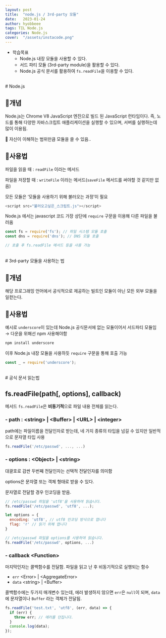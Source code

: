 ```yaml
---
layout: post
title:  "node.js / 3rd-party 모듈"
date:   2023-01-24
author: hyobbeee
tags: TIL Node.js
categories: Node.js
cover:  "/assets/instacode.png"
---
```


- 학습목표
    - Node.js 내장 모듈을 사용할 수 있다.
    - 서드 파티 모듈 (3rd-party module)을 활용할 수 있다.
    - Node.js 공식 문서를 활용하여 `fs.readFile`을 이용할 수 있다.

<br>
# Node.js

## 📍개념

Node.js는 Chrome V8 JavaScript 엔진으로 빌드 된 JavaScript 런타임이다.
즉, 노드를 통해 다양한 자바스크립트 애플리케이션을 실행할 수 있으며, 서버를 실행하는데 많이 이용됨.
<aside>
  🎃 자신이 이해하는 범위만큼 모듈을 쓸 수 있음..
</aside>

## 📍사용법

파일을 읽을 때 : `readFile` 이라는 메서드

파일을 저장할 때 : `writeFile` 이라는 메서드(`saveFile` 메서드를 써야할 것 같지만 없음)

모든 모듈은 ‘모듈을 사용하기 위해 불러오는 과정’이 필요

```js
<script src="불러오고싶은_스크립트.js"></script>
```

Node.js 에서는 javascript 코드 가장 상단에 `require` 구문을 이용해 다른 파일을 불러옴

```js
const fs = require('fs'); // 파일 시스템 모듈 호출
const dns = require('dns'); // DNS 모듈 호출

// 호출 후 fs.readFile 메서드 등을 사용 가능
```
<br>
# 3rd-party 모듈을 사용하는 법

## 📍개념

해당 프로그래밍 언어에서 공식적으로 제공하는 빌트인 모듈이 아닌 모든 외부 모듈을 일컫는다.

## 📍사용법

예시로 `underscore`이 있는데 Node.js 공식문서에 없는 모듈이어서 서드파티 모듈임 → 다운을 위해선 npm 사용해야함

```js
npm install underscore
```

이후 Node.js 내장 모듈을 사용하듯 `require` 구문을 통해 호출 가능

```js
const _ = require('underscore');
```
<br>
# 공식 문서 읽는법

## fs.readFile(path[, options], callback)

메서드 `fs.readFile`은 **비동기적**으로 파일 내용 전체를 읽는다.

### -  path : \<string> | \<Buffer> | \<URL> | \<integer>

path에는 파일이름을 전달인자로 받는데, 네 가지 종류의 타입을 넘길 수 있지만 일반적으로 문자열 타입 사용

```js
fs.readFile('/etc/passwd', ..., ...)
```

### - options : \<Object> | \<string>

대괄호로 감싼 두번째 전달인자는 선택적 전달인자를 의미함

options은 문자열 또는 객체 형태로 받을 수 있다. 

문자열로 전달할 경우 인코딩을 받음.

```js
// /etc/passwd 파일을 'utf8'을 사용하여 읽습니다.
fs.readFile('/etc/passwd', 'utf8', ...);
```

```js
let options = {
  encoding: 'utf8', // utf8 인코딩 방식으로 엽니다
  flag: 'r' // 읽기 위해 엽니다
}

// /etc/passwd 파일을 options를 사용하여 읽습니다.
fs.readFile('/etc/passwd', options, ...)
```

### - callback \<Function>

마지막인자는 콜백함수를 전달함. 파일을 읽고 난 후 비동기적으로 실행되는 함수

- `err` \<Error> | \<AggregateError>
- `data` \<string> | \<Buffer>

콜백함수에는 두가지 매개변수 있는데, 에러 발생하지 않으면 `err`은 `null`이 되며, `data`에 문자열이나 `Buffer` 라는 객체가 전달됨.

```js
fs.readFile('test.txt', 'utf8', (err, data) => {
  if (err) {
    throw err; // 에러를 던집니다.
  }
  console.log(data);
});
```